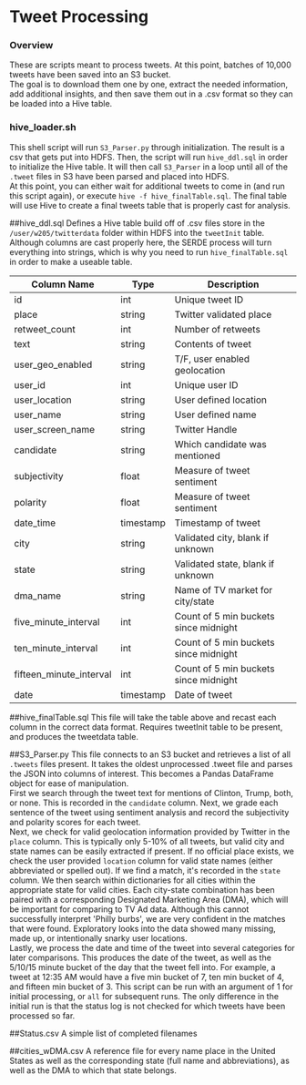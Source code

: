 # Tweet Processing

### Overview
These are scripts meant to process tweets.  At this point, batches of 10,000 tweets have been saved into an S3 bucket.  
The goal is to download them one by one, extract the needed information, add additional insights, and then save them out
in a .csv format so they can be loaded into a Hive table.

### hive_loader.sh
This shell script will run `S3_Parser.py` through initialization.  The result is a csv that gets put into HDFS.  Then, the script will run `hive_ddl.sql` in
order to initialize the Hive table.  It will then call `S3_Parser` in a loop until all of the `.tweet` files in S3 have been parsed and placed into HDFS.  
At this point, you can either wait for additional tweets to come in (and run this script again), or execute `hive -f hive_finalTable.sql`.  The final
table will use Hive to create a final tweets table that is properly cast for analysis.

##hive_ddl.sql
Defines a Hive table build off of .csv files store in the `/user/w205/twitterdata` folder within HDFS into the `tweetInit` table.  Although columns are cast properly here, the SERDE process 
will turn everything into strings, which is why you need to run `hive_finalTable.sql` in order to make a useable table.

|Column Name				|Type		|Description							|
|---------------------------|-----------|---------------------------------------|
|id 						|int		|Unique tweet ID						|
|place 						|string		|Twitter validated place				|
|retweet_count 				|int		|Number of retweets						|
|text 						|string		|Contents of tweet						|
|user_geo_enabled 			|string		|T/F, user enabled geolocation			|
|user_id 					|int		|Unique user ID							|
|user_location 				|string		|User defined location					|
|user_name 					|string		|User defined name						|
|user_screen_name 			|string		|Twitter Handle							|
|candidate 					|string		|Which candidate was mentioned			|
|subjectivity 				|float		|Measure of tweet sentiment				|
|polarity 					|float		|Measure of tweet sentiment				|
|date_time 					|timestamp	|Timestamp of tweet						|
|city 						|string		|Validated city, blank if unknown		|
|state 						|string		|Validated state, blank if unknown		|
|dma_name 					|string		|Name of TV market for city/state		|
|five_minute_interval 		|int		|Count of 5 min buckets since midnight	|
|ten_minute_interval 		|int		|Count of 5 min buckets since midnight	|
|fifteen_minute_interval	|int		|Count of 5 min buckets since midnight	|
|date 						|timestamp	|Date of tweet							|

##hive_finalTable.sql
This file will take the table above and recast each column in the correct data format.  Requires tweetInit table to be present, and produces the tweetdata table.

##S3_Parser.py
This file connects to an S3 bucket and retrieves a list of all `.tweets` files present.  It takes the oldest unprocessed .tweet file and parses the JSON into columns of 
interest.  This becomes a Pandas DataFrame object for ease of manipulation.  
First we search through the tweet text for mentions of Clinton, Trump, both, or none.  This is recorded in the `candidate` column.  Next, we grade each sentence of the tweet 
using sentiment analysis and record the subjectivity and polarity scores for each tweet.  
Next, we check for valid geolocation information provided by Twitter in 
the `place` column.  This is typically only 5-10% of all tweets, but valid city and state names can be easily extracted if present.  If no official place exists, we check the user provided `location` column for valid state names (either abbreviated or spelled out).  If we find a match, 
it's recorded in the `state` column.  We then search within dictionaries for all cities within the appropriate state for valid cities.  Each city-state combination has 
been paired with a corresponding Designated Marketing Area (DMA), which will be important for comparing to TV Ad data.  Although this cannot successfully interpret 
'Philly burbs', we are very confident in the matches that were found.  Exploratory looks into the data showed many missing, made up, or intentionally snarky user locations.  
Lastly, we process the date and time of the tweet into several categories for later comparisons.  This produces the date of the tweet, as well as the 5/10/15 minute bucket of the day 
that the tweet fell into.  For example, a tweet at 12:35 AM would have a five min bucket of 7, ten min bucket of 4, and fifteen min bucket of 3.
This script can be run with an argument of 1 for initial processing, or `all` for subsequent runs.  The only difference in the initial run is that the status log is not checked for which tweets
have been processed so far.  

##Status.csv
A simple list of completed filenames

##cities_wDMA.csv
A reference file for every name place in the United States as well as the corresponding state (full name and abbreviations), as well as the DMA to which that state belongs.

